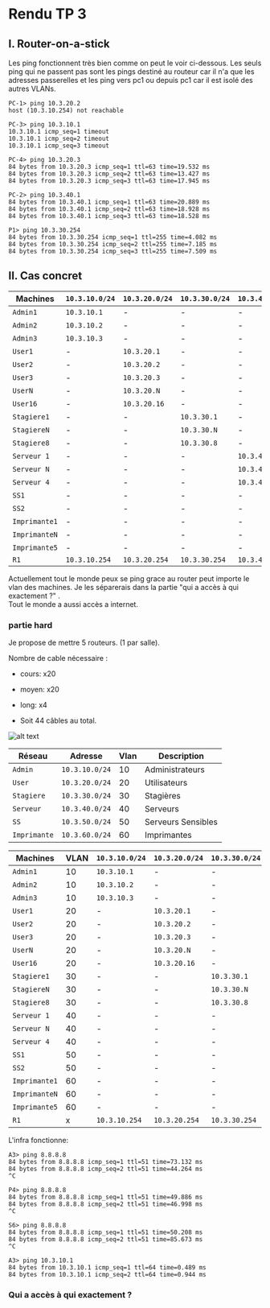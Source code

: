 # Rendu TP 3

## I. Router-on-a-stick

Les ping fonctionnent très bien comme on peut le voir ci-dessous. Les seuls ping qui ne passent pas sont les pings destiné au routeur car il n'a que les adresses passerelles et les ping vers pc1 ou depuis pc1 car il est isolé des autres VLANs.  

    PC-1> ping 10.3.20.2
    host (10.3.10.254) not reachable

    PC-3> ping 10.3.10.1
    10.3.10.1 icmp_seq=1 timeout
    10.3.10.1 icmp_seq=2 timeout
    10.3.10.1 icmp_seq=3 timeout

    PC-4> ping 10.3.20.3
    84 bytes from 10.3.20.3 icmp_seq=1 ttl=63 time=19.532 ms
    84 bytes from 10.3.20.3 icmp_seq=2 ttl=63 time=13.427 ms
    84 bytes from 10.3.20.3 icmp_seq=3 ttl=63 time=17.945 ms

    PC-2> ping 10.3.40.1
    84 bytes from 10.3.40.1 icmp_seq=1 ttl=63 time=20.889 ms
    84 bytes from 10.3.40.1 icmp_seq=2 ttl=63 time=18.928 ms
    84 bytes from 10.3.40.1 icmp_seq=3 ttl=63 time=18.528 ms

    P1> ping 10.3.30.254
    84 bytes from 10.3.30.254 icmp_seq=1 ttl=255 time=4.082 ms
    84 bytes from 10.3.30.254 icmp_seq=2 ttl=255 time=7.185 ms
    84 bytes from 10.3.30.254 icmp_seq=3 ttl=255 time=7.509 ms


## II. Cas concret


Machines | `10.3.10.0/24` | `10.3.20.0/24` | `10.3.30.0/24` | `10.3.40.0/24` | `10.3.50.0/24` | `10.3.60.0/24`
--- | --- | --- | --- | --- | --- | ---
`Admin1` | `10.3.10.1` | - | - | - | - | -
`Admin2` | `10.3.10.2` | - | - | - | - | -
`Admin3` | `10.3.10.3` | - | - | - | - | -
`User1` | - | `10.3.20.1` | - | - | - | -
`User2` | - | `10.3.20.2` | - | - | - | -
`User3` | - | `10.3.20.3` | - | - | - | -
`UserN` | - | `10.3.20.N` | - | - | - | -
`User16` | - | `10.3.20.16` | - | - | - | -
`Stagiere1` | - | - | `10.3.30.1` | - | - | -
`StagiereN` | - | - | `10.3.30.N` | - | - | -
`Stagiere8` | - | - | `10.3.30.8` | - | - | -
`Serveur 1` | - | - | - | `10.3.40.1` | - | -
`Serveur N` | - | - | - | `10.3.40.2` | - | -
`Serveur 4` | - | - | - | `10.3.40.4` | - | -
`SS1` | - | - | - | - | `10.3.50.1` | -
`SS2` | - | - | - | - | `10.3.50.2` | -
`Imprimante1` | - | - | - | - | - | `10.3.60.1`
`ImprimanteN` | - | - | - | - | - | `10.3.60.N`
`Imprimante5` | - | - | - | - | - | `10.3.60.5`
`R1` | `10.3.10.254` | `10.3.20.254` | `10.3.30.254` | `10.3.40.254` | `10.3.50.254` | `10.3.60.254`

Actuellement tout le monde peux se ping grace au router peut importe le vlan des machines. Je les séparerais dans la partie "qui a accès à qui exactement ?" .  
Tout le monde a aussi accès a internet.
 
### partie hard

Je propose de mettre 5 routeurs. (1 par salle).

Nombre de cable nécessaire : 

* cours: x20
* moyen: x20
* long: x4 

* Soit 44 câbles au total.


![alt text](https://github.com/MathieuCaselles/b2/blob/master/reseau/rendu_tp/tp2/screen.png)


Réseau | Adresse | Vlan | Description
--- | --- | --- | ---
`Admin` | `10.3.10.0/24` | 10 | Administrateurs
`User` |`10.3.20.0/24` | 20 | Utilisateurs
`Stagiere` | `10.3.30.0/24` | 30 | Stagières
`Serveur` | `10.3.40.0/24` | 40 | Serveurs
`SS` | `10.3.50.0/24` | 50 | Serveurs Sensibles
`Imprimante` | `10.3.60.0/24` | 60 | Imprimantes

  

Machines | VLAN | `10.3.10.0/24` | `10.3.20.0/24` | `10.3.30.0/24` | `10.3.40.0/24` | `10.3.50.0/24` | `10.3.60.0/24`
--- | --- | --- | --- | --- | --- | --- | ---
`Admin1` | 10 | `10.3.10.1` | - | - | - | - | -
`Admin2` | 10 | `10.3.10.2` | - | - | - | - | -
`Admin3` | 10 | `10.3.10.3` | - | - | - | - | -
`User1` | 20 | - | `10.3.20.1` | - | - | - | -
`User2` | 20 | - | `10.3.20.2` | - | - | - | -
`User3` | 20 | - | `10.3.20.3` | - | - | - | -
`UserN` | 20 | - | `10.3.20.N` | - | - | - | -
`User16` | 20 | - | `10.3.20.16` | - | - | - | -
`Stagiere1` | 30 | - | - | `10.3.30.1` | - | - | -
`StagiereN` | 30 | - | - | `10.3.30.N` | - | - | -
`Stagiere8` | 30 | - | - | `10.3.30.8` | - | - | -
`Serveur 1` | 40 | - | - | - | `10.3.40.1` | - | -
`Serveur N` | 40 | - | - | - | `10.3.40.2` | - | -
`Serveur 4` | 40 | - | - | - | `10.3.40.4` | - | -
`SS1` | 50 | - | - | - | - | `10.3.50.1` | -
`SS2` | 50 | - | - | - | - | `10.3.50.2` | -
`Imprimante1` | 60 | - | - | - | - | - | `10.3.60.1`
`ImprimanteN` | 60 | - | - | - | - | - | `10.3.60.N`
`Imprimante5` | 60 | - | - | - | - | - | `10.3.60.5`
`R1` | x | `10.3.10.254` | `10.3.20.254` | `10.3.30.254` | `10.3.40.254` | `10.3.50.254` | `10.3.60.254`

L'infra fonctionne:  

    A3> ping 8.8.8.8
    84 bytes from 8.8.8.8 icmp_seq=1 ttl=51 time=73.132 ms
    84 bytes from 8.8.8.8 icmp_seq=2 ttl=51 time=44.264 ms
    ^C

    P4> ping 8.8.8.8
    84 bytes from 8.8.8.8 icmp_seq=1 ttl=51 time=49.886 ms
    84 bytes from 8.8.8.8 icmp_seq=2 ttl=51 time=46.998 ms
    ^C

    S6> ping 8.8.8.8
    84 bytes from 8.8.8.8 icmp_seq=1 ttl=51 time=50.208 ms
    84 bytes from 8.8.8.8 icmp_seq=2 ttl=51 time=85.673 ms
    ^C

    A3> ping 10.3.10.1
    84 bytes from 10.3.10.1 icmp_seq=1 ttl=64 time=0.489 ms
    84 bytes from 10.3.10.1 icmp_seq=2 ttl=64 time=0.944 ms


### Qui a accès à qui exactement ?

